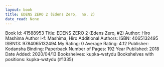 ```yaml
---
layout: book
title: EDENS ZERO 2 (Edens Zero,  no. 2)
date_read: None
---
```


Book Id: 41588953
Title: EDENS ZERO 2 (Edens Zero, #2)
Author: Hiro Mashima
Author l-f: Mashima, Hiro
Additional Authors: 
ISBN: 4065132495
ISBN13: 9784065132494
My Rating: 0
Average Rating: 4.12
Publisher: Kodansha
Binding: Paperback
Number of Pages: 192
Year Published: 2018
Date Added: 2020/04/13
Bookshelves: kupka-wstydu
Bookshelves with positions: kupka-wstydu (#1335)

